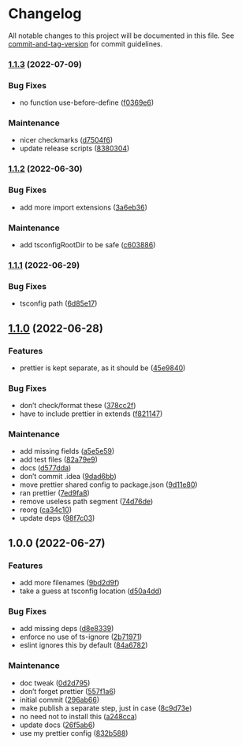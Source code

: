 # Changelog

All notable changes to this project will be documented in this file. See [commit-and-tag-version](https://github.com/absolute-version/commit-and-tag-version) for commit guidelines.

### [1.1.3](https://github.com/aparajita/eslint-config-base/compare/v1.1.2...v1.1.3) (2022-07-09)


### Bug Fixes

* no function use-before-define ([f0369e6](https://github.com/aparajita/eslint-config-base/commit/f0369e6687f1d8a4dc612ede8b1b458c5888dfe9))


### Maintenance

* nicer checkmarks ([d7504f6](https://github.com/aparajita/eslint-config-base/commit/d7504f6c05b7357f055f4d037b08e065c707389b))
* update release scripts ([8380304](https://github.com/aparajita/eslint-config-base/commit/8380304900b8d4e97e6d3c486a7e9762b1627f3a))

### [1.1.2](https://github.com/aparajita/eslint-config-base/compare/v1.1.1...v1.1.2) (2022-06-30)


### Bug Fixes

* add more import extensions ([3a6eb36](https://github.com/aparajita/eslint-config-base/commit/3a6eb36e413bef1b693e76a517740cd8e8262ab2))


### Maintenance

* add tsconfigRootDir to be safe ([c603886](https://github.com/aparajita/eslint-config-base/commit/c603886a3d05af44a1e0995c2b2139d387ab5c53))

### [1.1.1](https://github.com/aparajita/eslint-config-base/compare/v1.1.0...v1.1.1) (2022-06-29)


### Bug Fixes

* tsconfig path ([6d85e17](https://github.com/aparajita/eslint-config-base/commit/6d85e1753111a7aea9c0eb884379ad2f61349b06))

## [1.1.0](https://github.com/aparajita/eslint-config-base/compare/v1.0.0...v1.1.0) (2022-06-28)


### Features

* prettier is kept separate, as it should be ([45e9840](https://github.com/aparajita/eslint-config-base/commit/45e984003cd721d8865bec2f806e62d87ebe0296))


### Bug Fixes

* don’t check/format these ([378cc2f](https://github.com/aparajita/eslint-config-base/commit/378cc2ff28434065c3b43f70d9b2558bf008b74a))
* have to include prettier in extends ([f821147](https://github.com/aparajita/eslint-config-base/commit/f821147f5b6fdb67a74017729ca979b33fa38044))


### Maintenance

* add missing fields ([a5e5e59](https://github.com/aparajita/eslint-config-base/commit/a5e5e596231756d695a5902158202a16b3f615fc))
* add test files ([82a79e9](https://github.com/aparajita/eslint-config-base/commit/82a79e9708946e0755168ed31a449cab67ed0b42))
* docs ([d577dda](https://github.com/aparajita/eslint-config-base/commit/d577ddaba7dfc55f70670a491dde644cb5f3608e))
* don’t commit .idea ([9dad6bb](https://github.com/aparajita/eslint-config-base/commit/9dad6bbcf2b7dd6e6fe17fc13133ec577fc42209))
* move prettier shared config to package.json ([9d11e80](https://github.com/aparajita/eslint-config-base/commit/9d11e8039f6a2ab077a8d93cc8abecf05f44eefe))
* ran prettier ([7ed9fa8](https://github.com/aparajita/eslint-config-base/commit/7ed9fa888999dbb0a234508fae1c9f42940505e7))
* remove useless path segment ([74d76de](https://github.com/aparajita/eslint-config-base/commit/74d76de1e2212142ba0afa43f31a2720751a840c))
* reorg ([ca34c10](https://github.com/aparajita/eslint-config-base/commit/ca34c10950db1e4e2532261bfd90200ffae71af3))
* update deps ([98f7c03](https://github.com/aparajita/eslint-config-base/commit/98f7c03a39bc3373bf256c8955e71b51e2125809))

## 1.0.0 (2022-06-27)


### Features

* add more filenames ([9bd2d9f](https://github.com/aparajita/eslint-config-base/commit/9bd2d9f61b2fa43dc854633b1179694370dd064a))
* take a guess at tsconfig location ([d50a4dd](https://github.com/aparajita/eslint-config-base/commit/d50a4dd80fcefd4bd08cfef3c46138ff90d6a5a0))


### Bug Fixes

* add missing deps ([d8e8339](https://github.com/aparajita/eslint-config-base/commit/d8e83398fbdf804cfbe6bd22048d8ed0de2a5a9a))
* enforce no use of ts-ignore ([2b71971](https://github.com/aparajita/eslint-config-base/commit/2b7197149827b195f7aa7d323b963caaf641ffd1))
* eslint ignores this by default ([84a6782](https://github.com/aparajita/eslint-config-base/commit/84a678281e06105832260e96b3b23343701a2c1e))


### Maintenance

* doc tweak ([0d2d795](https://github.com/aparajita/eslint-config-base/commit/0d2d7958582edc634590a8a1c3cd4a4b537dcd91))
* don’t forget prettier ([557f1a6](https://github.com/aparajita/eslint-config-base/commit/557f1a6b8a1e8d41d8abdf4c2a2fe0adea4da1fd))
* initial commit ([296ab66](https://github.com/aparajita/eslint-config-base/commit/296ab66b004348df7b86fb19a78cfaa72a990552))
* make publish a separate step, just in case ([8c9d73e](https://github.com/aparajita/eslint-config-base/commit/8c9d73e756df64472052afc1b5d42897bbca03ea))
* no need not to install this ([a248cca](https://github.com/aparajita/eslint-config-base/commit/a248cca5ae8cc64accf73334460c970113d625c9))
* update docs ([26f5ab6](https://github.com/aparajita/eslint-config-base/commit/26f5ab6fdced5e2c26ec306e3ac34a72d861831c))
* use my prettier config ([832b588](https://github.com/aparajita/eslint-config-base/commit/832b588364fc1903097176d740567625198e95b3))
